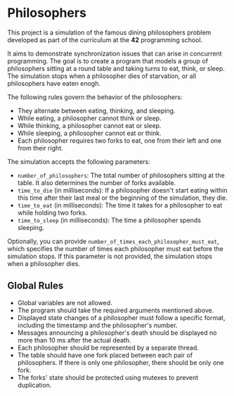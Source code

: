 # Philosophers

This project is a simulation of the famous dining philosophers problem developed as part of the curriculum at the **42** programming school.

It aims to demonstrate synchronization issues that can arise in concurrent programming. The goal is to create a program that models a group of philosophers sitting at a round table and taking turns to eat, think, or sleep. The simulation stops when a philosopher dies of starvation, or all philosophers have eaten enogh.

The following rules govern the behavior of the philosophers:
- They alternate between eating, thinking, and sleeping.
- While eating, a philosopher cannot think or sleep.
- While thinking, a philosopher cannot eat or sleep.
- While sleeping, a philosopher cannot eat or think.
- Each philosopher requires two forks to eat, one from their left and one from their right.

The simulation accepts the following parameters:
- `number_of_philosophers`: The total number of philosophers sitting at the table. It also determines the number of forks available.
- `time_to_die` (in milliseconds): If a philosopher doesn't start eating within this time after their last meal or the beginning of the simulation, they die.
- `time_to_eat` (in milliseconds): The time it takes for a philosopher to eat while holding two forks.
- `time_to_sleep` (in milliseconds): The time a philosopher spends sleeping.

Optionally, you can provide `number_of_times_each_philosopher_must_eat`, which specifies the number of times each philosopher must eat before the simulation stops. If this parameter is not provided, the simulation stops when a philosopher dies.

## Global Rules

- Global variables are not allowed.
- The program should take the required arguments mentioned above.
- Displayed state changes of a philosopher must follow a specific format, including the timestamp and the philosopher's number.
- Messages announcing a philosopher's death should be displayed no more than 10 ms after the actual death.
- Each philosopher should be represented by a separate thread.
- The table should have one fork placed between each pair of philosophers. If there is only one philosopher, there should be only one fork.
- The forks' state should be protected using mutexes to prevent duplication.
